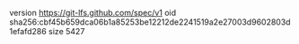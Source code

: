 version https://git-lfs.github.com/spec/v1
oid sha256:cbf45b659dca06b1a85253be12212de2241519a2e27003d9602803d1efafd286
size 5427
